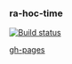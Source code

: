 ### ra-hoc-time

[![Build status](https://ci.appveyor.com/api/projects/status/c5wdq2jxiucdq1qt?svg=true)](https://ci.appveyor.com/project/Sergl82/ra-hoc-time)

[gh-pages](https://sergl82.github.io/ra-hoc-time/)